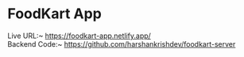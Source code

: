 # FoodKart App

Live URL:~ https://foodkart-app.netlify.app/</br>
Backend Code:~ https://github.com/harshankrishdev/foodkart-server
